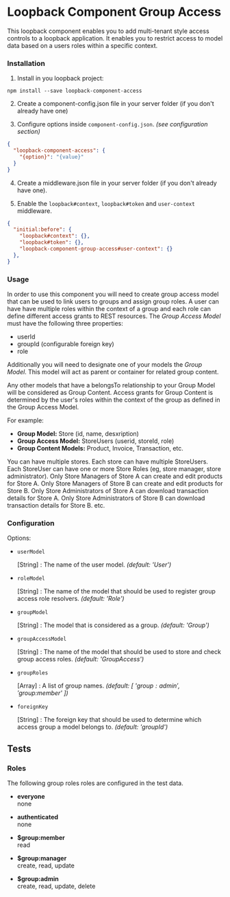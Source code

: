 # Loopback Component Group Access

This loopback component enables you to add multi-tenant style access controls to a loopback application. It enables you to restrict access to model data based on a users roles within a specific context.

### Installation

1. Install in you loopback project:

  `npm install --save loopback-component-access`

2. Create a component-config.json file in your server folder (if you don't already have one)

3. Configure options inside `component-config.json`. *(see configuration section)*

  ```json
  {
    "loopback-component-access": {
      "{option}": "{value}"
    }
  }
  ```

4. Create a middleware.json file in your server folder (if you don't already have one).

5. Enable the `loopback#context`, `loopback#token` and `user-context` middleware.

  ```json
  {
    "initial:before": {
      "loopback#context": {},
      "loopback#token": {},
      "loopback-component-group-access#user-context": {}
    },
  }
  ```

### Usage

In order to use this component you will need to create group access model that can be used to link users to groups and assign group roles. A user can have have multiple roles within the context of a group and each role can define different access grants to REST resources. The *Group Access Model* must have the following three properties:

 - userId
 - groupId (configurable foreign key)
 - role

Additionally you will need to designate one of your models the *Group Model*. This model will act as parent or container for related group content.

Any other models that have a belongsTo relationship to your Group Model will be considered as Group Content. Access grants for Group Content is determined by the user's roles within the context of the group as defined in the Group Access Model.

For example:

 - **Group Model:** Store (id, name, desxription)
 - **Group Access Model:** StoreUsers (userid, storeId, role)
 - **Group Content Models:** Product, Invoice, Transaction, etc.

You can have multiple stores.
Each store can have multiple StoreUsers.
Each StoreUser can have one or more Store Roles (eg, store manager, store administrator).
Only Store Managers of Store A can create and edit products for Store A.
Only Store Managers of Store B can create and edit products for Store B.
Only Store Administrators of Store A can download transaction details for Store A.
Only Store Administrators of Store B can download transaction details for Store B.
etc.

### Configuration

Options:

- `userModel`

  [String] : The name of the user model. *(default: 'User')*

- `roleModel`

  [String] : The name of the model that should be used to register group access role resolvers. *(default: 'Role')*

- `groupModel`

  [String] : The model that is considered as a group. *(default: 'Group')*

- `groupAccessModel`

  [String] : The name of the model that should be used to store and check group access roles. *(default: 'GroupAccess')*

- `groupRoles`

  [Array] : A list of group names. *(default: [ '$group:admin', '$group:member' ])*

- `foreignKey`

  [String] : The foreign key that should be used to determine which access group a model belongs to. *(default: 'groupId')*

## Tests

### Roles

The following group roles roles are configured in the test data.

 - **everyone**  
none

 - **authenticated**  
none

 - **$group:member**  
read

 - **$group:manager**  
create, read, update

 - **$group:admin**  
create, read, update, delete
